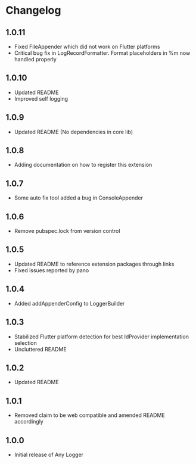 # Changelog

## 1.0.11

* Fixed FileAppender which did not work on Flutter platforms
* Critical bug fix in LogRecordFormatter. Format placeholders in %m now handled properly

## 1.0.10

* Updated README
* Improved self logging

## 1.0.9

* Updated README (No dependencies in core lib)

## 1.0.8

* Adding documentation on how to register this extension

## 1.0.7

* Some auto fix tool added a bug in ConsoleAppender

## 1.0.6

* Remove pubspec.lock from version control

## 1.0.5

* Updated README to reference extension packages through links
* Fixed issues reported by pano

## 1.0.4

* Added addAppenderConfig to LoggerBuilder

## 1.0.3

* Stabilized Flutter platform detection for best IdProvider implementation selection
* Uncluttered README

## 1.0.2

* Updated README

## 1.0.1

* Removed claim to be web compatible and amended README accordingly

## 1.0.0

* Initial release of Any Logger